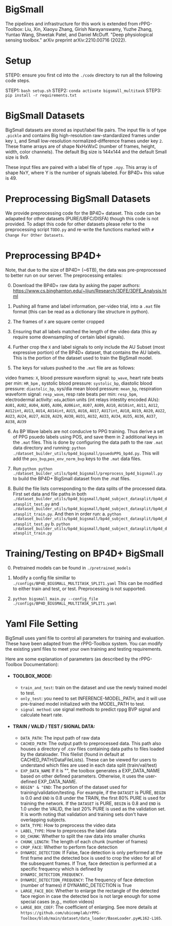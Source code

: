 # BigSmall

The pipelines and infrastructure for this work is extended from rPPG-Toolbox:
Liu, Xin, Xiaoyu Zhang, Girish Narayanswamy, Yuzhe Zhang, Yuntao Wang, Shwetak Patel, and Daniel McDuff. 
"Deep physiological sensing toolbox." arXiv preprint arXiv:2210.00716 (2022).



# Setup

STEP0: ensure you first cd into the `./code` directory to run all the following code steps.

STEP1: `bash setup.sh` 
STEP2: `conda activate bigsmall_multitask` 
STEP3: `pip install -r requirements.txt` 



# BigSmall Datasets

BigSmall datasets are stored as input/label file pairs. The input file is of type `.pickle` and contains Big high-resolution raw-standardized frames under key `1`, and Small low-resolution normalized-difference frames under key `2`. These frame arrays are of shape NxHxWxC (number of frames, height, width, color channels). The default Big size is 144x144 and the default Small size is 9x9.

These input files are paired with a label file of type `.npy`. This array is of shape NxY, where Y is the number of signals labeled. For BP4D+ this value is 49. 



# Preprocessing BigSmall Datasets

We provide preprocessing code for the BP4D+ dataset. This code can be adapated for other datasets (PURE/UBFC/DISFA) though this code is not provided. To adapt this code for other datasets please refer to the preprocessing script `TODO.py` and re-write the functions marked with `# Change For Other Datasets`.



# Preprocessing BP4D+

Note, that due to the size of BP4D+ (~6TB), the data was pre-preprocessed to better run on our server. The preprocessing entailes: 

0. Download the BP4D+ raw data by asking the paper authors: 
https://www.cs.binghamton.edu/~lijun/Research/3DFE/3DFE_Analysis.html

1. Pushing all frame and label information, per-video trial, into a `.mat` file format (this can be read as a dictionary like structure in python). 

2. The frames of `X` are square center cropped

3. Ensuring that all labels matched the length of the video data (this ay require some downsampling of certain label signals).

4. Further crop the `X` and label signals to only include the AU Subset (most expressive portion) of the BP4D+ dataset, that contains the AU labels. This is the portion of the dataset used to train the BigSmall model. 

5. The keys for values pushed to the `.mat` file are as follows: 

video frames: `X`, blood pressure waveform signal: `bp_wave`, heart rate beats per min: `HR_bpm` , systolic blood pressure: `systolic_bp`, diastolic blood pressure: `diastolic_bp`, sys/dia mean blood pressure: `mean_bp`, respiration waveform signal: `resp_wave`, resp rate beats per min: `resp_bpm`, electrodermal activity: `eda`,action units (int relays intestity encoded AUs): `AU01`, `AU02`, `AU04`, `AU05`, `AU06`, `AU06int`, `AU07`, `AU09`, `AU10`, `AU10int`, `AU11`, `AU12`, `AU12int`, `AU13`, `AU14`, `AU14int`, `AU15`, `AU16`, `AU17`, `AU17int`, `AU18`, `AU19`, `AU20`, `AU22`, `AU23`, `AU24`, `AU27`, `AU28`, `AU29`, `AU30`, `AU31`, `AU32`, `AU33`, `AU34`, `AU35`, `AU36`, `AU37`, `AU38`, `AU39`

6. As BP Wave labels are not conducive to PPG training. Thus derive a set of PPG psuedo labels using POS, and save them in 2 additional keys in the `.mat` files. This is done by configuring the data path to the raw `.mat` data directory and running: `python ./dataset_builder_utils/bp4d_bigsmall/psuedoPPG_bp4d.py`. This will add the `pos_bvp`,`pos_env_norm_bvp` keys to the `.mat` data files.

7. Run `python python ./dataset_builder_utils/bp4d_bigsmall/preprocess_bp4d_bigsmall.py` to build the BP4D+ BigSmall dataset from the .mat files. 

8. Build the file lists corresponding to the data splits of the processed data. First set data and file paths in both `./dataset_builder_utils/bp4d_bigsmall/bp4d_subject_datasplit/bp4d_datasplit_test.py` and 
`./dataset_builder_utils/bp4d_bigsmall/bp4d_subject_datasplit/bp4d_datasplit_train.py`. 
And then in order run:
a. `python ./dataset_builder_utils/bp4d_bigsmall/bp4d_subject_datasplit/bp4d_datasplit_test.py`
b. `python ./dataset_builder_utils/bp4d_bigsmall/bp4d_subject_datasplit/bp4d_datasplit_train.py`



# Training/Testing on BP4D+ BigSmall

0. Pretrained models can be found in `./pretrained_models`

1. Modify a config file simillar to  `./configs/BP4D_BIGSMALL_MULTITASK_SPLIT1.yaml` 
This can be modified to either train and test, or test. Preprocessing is not supported. 

2. `python bigsmall_main.py --config_file ./configs/BP4D_BIGSMALL_MULTITASK_SPLIT1.yaml` 


# Yaml File Setting

BigSmall uses yaml file to control all parameters for training and evaluation. 
These have been adapted from the rPPG-Toolbox system. 
You can modify the existing yaml files to meet your own training and testing requirements.


Here are some explanation of parameters (as described by the rPPG-Toolbox Documentation):
* #### TOOLBOX_MODE: 

  * `train_and_test`: train on the dataset and use the newly trained model to test.
  * `only_test`: you need to set INFERENCE-MODEL_PATH, and it will use pre-trained model initialized with the MODEL_PATH to test.
  * `signal method`: use signal methods to predict rppg BVP signal and calculate heart rate.
* #### TRAIN / VALID / TEST / SIGNAL DATA: 
  * `DATA_PATH`: The input path of raw data
  * `CACHED_PATH`: The output path to preprocessed data. This path also houses a directory of .csv files containing data paths to files loaded by the dataloader. This filelist (found in default at CACHED_PATH/DataFileLists). These can be viewed for users to understand which files are used in each data split (train/val/test)
  * `EXP_DATA_NAME` If it is "", the toolbox generates a EXP_DATA_NAME based on other defined parameters. Otherwise, it uses the user-defined EXP_DATA_NAME.  
  * `BEGIN" & "END`: The portion of the dataset used for training/validation/testing. For example, if the `DATASET` is PURE, `BEGIN` is 0.0 and `END` is 0.8 under the TRAIN, the first 80% PURE is used for training the network. If the `DATASET` is PURE, `BEGIN` is 0.8 and `END` is 1.0 under the VALID, the last 20% PURE is used as the validation set. It is worth noting that validation and training sets don't have overlapping subjects.  
  * `DATA_TYPE`: How to preprocess the video data
  * `LABEL_TYPE`: How to preprocess the label data
  * `DO_CHUNK`: Whether to split the raw data into smaller chunks
  * `CHUNK_LENGTH`: The length of each chunk (number of frames)
  * `CROP_FACE`: Whether to perform face detection
  * `DYNAMIC_DETECTION`: If False, face detection is only performed at the first frame and the detected box is used to crop the video for all of the subsequent frames. If True, face detection is performed at a specific frequency which is defined by `DYNAMIC_DETECTION_FREQUENCY`. 
  * `DYNAMIC_DETECTION_FREQUENCY`: The frequency of face detection (number of frames) if DYNAMIC_DETECTION is True
  * `LARGE_FACE_BOX`: Whether to enlarge the rectangle of the detected face region in case the detected box is not large enough for some special cases (e.g., motion videos)
  * `LARGE_BOX_COEF`: The coefficient of enlarging. See more details at `https://github.com/ubicomplab/rPPG-Toolbox/blob/main/dataset/data_loader/BaseLoader.py#L162-L165`. 

  


